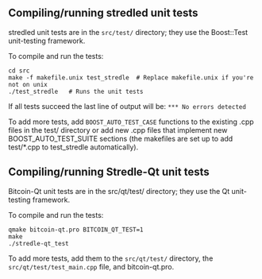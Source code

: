 Compiling/running stredled unit tests
------------------------------------

stredled unit tests are in the `src/test/` directory; they
use the Boost::Test unit-testing framework.

To compile and run the tests:

	cd src
	make -f makefile.unix test_stredle  # Replace makefile.unix if you're not on unix
	./test_stredle   # Runs the unit tests

If all tests succeed the last line of output will be:
`*** No errors detected`

To add more tests, add `BOOST_AUTO_TEST_CASE` functions to the existing
.cpp files in the test/ directory or add new .cpp files that
implement new BOOST_AUTO_TEST_SUITE sections (the makefiles are
set up to add test/*.cpp to test_stredle automatically).


Compiling/running Stredle-Qt unit tests
---------------------------------------

Bitcoin-Qt unit tests are in the src/qt/test/ directory; they
use the Qt unit-testing framework.

To compile and run the tests:

	qmake bitcoin-qt.pro BITCOIN_QT_TEST=1
	make
	./stredle-qt_test

To add more tests, add them to the `src/qt/test/` directory,
the `src/qt/test/test_main.cpp` file, and bitcoin-qt.pro.
